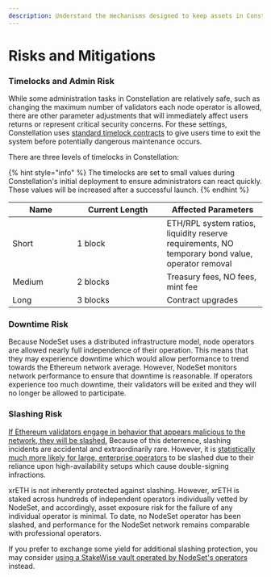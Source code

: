 ```yaml
---
description: Understand the mechanisms designed to keep assets in Constellation safe
---
```


# Risks and Mitigations

### **Timelocks and Admin Risk**&#x20;

While some administration tasks in Constellation are relatively safe, such as changing the maximum number of validators each node operator is allowed, there are other parameter adjustments that will immediately affect users returns or represent critical security concerns. For these settings, Constellation uses [standard timelock contracts](https://docs.openzeppelin.com/contracts/4.x/api/governance#TimelockController) to give users time to exit the system before potentially dangerous maintenance occurs.&#x20;

There are three levels of timelocks in Constellation:

{% hint style="info" %}
The timelocks are set to small values during Constellation's initial deployment to ensure administrators can react quickly. These values will be increased after a successful launch.
{% endhint %}

<table><thead><tr><th width="112">Name</th><th width="162">Current Length</th><th>Affected Parameters</th></tr></thead><tbody><tr><td>Short</td><td>1 block</td><td>ETH/RPL system ratios, liquidity reserve requirements, NO temporary bond value, operator removal</td></tr><tr><td>Medium</td><td>2 blocks</td><td>Treasury fees, NO fees, mint fee</td></tr><tr><td>Long</td><td>3 blocks</td><td>Contract upgrades</td></tr></tbody></table>

### Downtime Risk

Because NodeSet uses a distributed infrastructure model, node operators are allowed nearly full independence of their operation. This means that they may experience downtime which would allow performance to trend towards the Ethereum network average. However, NodeSet monitors network performance to ensure that downtime is reasonable. If operators experience too much downtime, their validators will be exited and they will no longer be allowed to participate.

### **Slashing Risk**

[If Ethereum validators engage in behavior that appears malicious to the network, they will be slashed.](https://ethereum.org/en/developers/docs/consensus-mechanisms/pos/rewards-and-penalties/) Because of this deterrence, slashing incidents are accidental and extraordinarily rare. However, it is [statistically much more likely for large, enterprise operators](https://blog.lido.fi/category/postmortem/) to be slashed due to their reliance upon high-availability setups which cause double-signing infractions.

xrETH is not inherently protected against slashing. However, xrETH is staked across hundreds of independent operators individually vetted by NodeSet, and accordingly, asset exposure risk for the failure of any individual operator is minimal. To date, no NodeSet operator has been slashed, and performance for the NodeSet network remains comparable with professional operators.

If you prefer to exchange some yield for additional slashing protection, you may consider [using a StakeWise vault operated by NodeSet's operators](broken-reference) instead.
